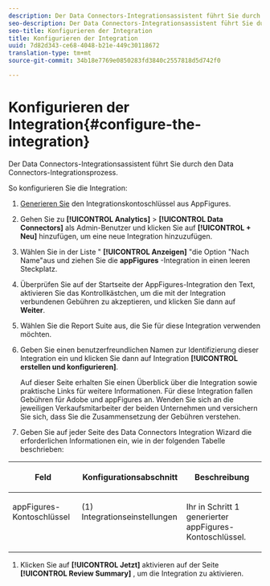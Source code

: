 ```yaml
---
description: Der Data Connectors-Integrationsassistent führt Sie durch den Data Connectors-Integrationsprozess.
seo-description: Der Data Connectors-Integrationsassistent führt Sie durch den Data Connectors-Integrationsprozess.
seo-title: Konfigurieren der Integration
title: Konfigurieren der Integration
uuid: 7d82d343-ce68-4048-b21e-449c30118672
translation-type: tm+mt
source-git-commit: 34b18e7769e0850283fd3840c2557818d5d742f0

---
```



# Konfigurieren der Integration{#configure-the-integration}

Der Data Connectors-Integrationsassistent führt Sie durch den Data Connectors-Integrationsprozess.

So konfigurieren Sie die Integration:

1. [Generieren Sie](https://appfigures.com/support/faq/523/connecting-to-adobes-marketing-cloud) den Integrationskontoschlüssel aus AppFigures.
1. Gehen Sie zu **[!UICONTROL Analytics]** &gt; **[!UICONTROL Data Connectors]** als Admin-Benutzer und klicken Sie auf **[!UICONTROL + Neu]** hinzufügen, um eine neue Integration hinzuzufügen.
1. Wählen Sie in der Liste " **[!UICONTROL Anzeigen]** "die Option "Nach Name"aus und ziehen Sie die **appFigures** -Integration in einen leeren Steckplatz.
1. Überprüfen Sie auf der Startseite der AppFigures-Integration den Text, aktivieren Sie das Kontrollkästchen, um die mit der Integration verbundenen Gebühren zu akzeptieren, und klicken Sie dann auf **Weiter**.
1. Wählen Sie die Report Suite aus, die Sie für diese Integration verwenden möchten.
1. Geben Sie einen benutzerfreundlichen Namen zur Identifizierung dieser Integration ein und klicken Sie dann auf Integration **[!UICONTROL erstellen und konfigurieren]**.

   Auf dieser Seite erhalten Sie einen Überblick über die Integration sowie praktische Links für weitere Informationen. Für diese Integration fallen Gebühren für Adobe und appFigures an. Wenden Sie sich an die jeweiligen Verkaufsmitarbeiter der beiden Unternehmen und versichern Sie sich, dass Sie die Zusammensetzung der Gebühren verstehen.
1. Geben Sie auf jeder Seite des Data Connectors Integration Wizard die erforderlichen Informationen ein, wie in der folgenden Tabelle beschrieben:

<table id="table_74EC1EEBE7A548AB878AA40187EBCD30"> 
 <thead> 
  <tr valign="top"> 
   <th colname="col2" class="entry"> <p> <b>Feld</b> </p> </th> 
   <th colname="col03" class="entry"> <p> <b>Konfigurationsabschnitt</b> </p> </th> 
   <th colname="col3" class="entry"> <p> <b>Beschreibung</b> </p> </th> 
  </tr> 
 </thead>
 <tbody> 
  <tr valign="top"> 
   <td colname="col2"> <p>appFigures-Kontoschlüssel </p> </td> 
   <td colname="col03"> <p>(1) Integrationseinstellungen </p> </td> 
   <td colname="col3"> <p>Ihr in Schritt 1 generierter appFigures-Kontoschlüssel. </p> </td> 
  </tr> 
 </tbody> 
</table>

1. Klicken Sie auf **[!UICONTROL Jetzt]** aktivieren auf der Seite **[!UICONTROL Review Summary]** , um die Integration zu aktivieren.
